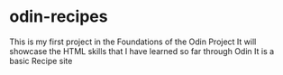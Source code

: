 # odin-recipes
This is my first project in the Foundations of the Odin Project
It will showcase the HTML skills that I have learned so far through Odin
It is a basic Recipe site
